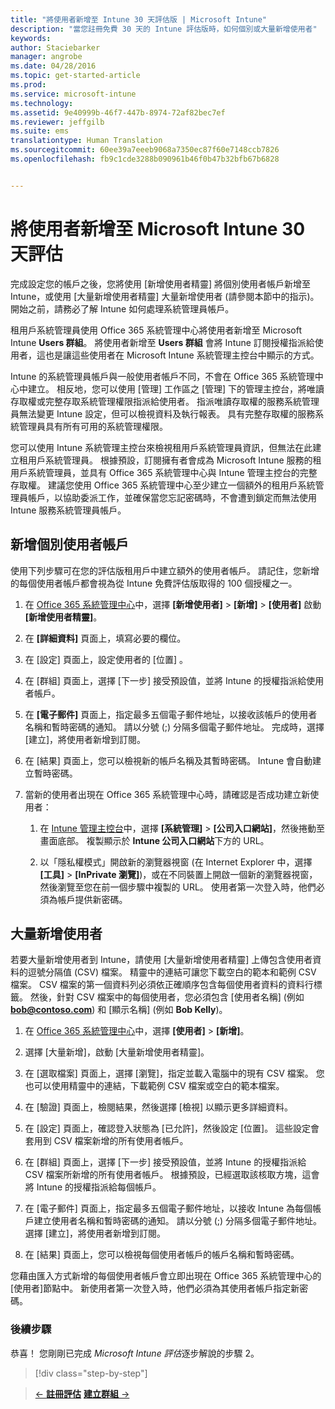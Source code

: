 ```yaml
---
title: "將使用者新增至 Intune 30 天評估版 | Microsoft Intune"
description: "當您註冊免費 30 天的 Intune 評估版時，如何個別或大量新增使用者"
keywords: 
author: Staciebarker
manager: angrobe
ms.date: 04/28/2016
ms.topic: get-started-article
ms.prod: 
ms.service: microsoft-intune
ms.technology: 
ms.assetid: 9e40999b-46f7-447b-8974-72af82bec7ef
ms.reviewer: jeffgilb
ms.suite: ems
translationtype: Human Translation
ms.sourcegitcommit: 60ee39a7eeeb9068a7350ec87f60e7148ccb7826
ms.openlocfilehash: fb9c1cde3288b090961b46f0b47b32bfb67b6828


---
```


# 將使用者新增至 Microsoft Intune 30 天評估
完成設定您的帳戶之後，您將使用 [新增使用者精靈] 將個別使用者帳戶新增至 Intune，或使用 [大量新增使用者精靈] 大量新增使用者 (請參閱本節中的指示)。  開始之前，請務必了解 Intune 如何處理系統管理員帳戶。

租用戶系統管理員使用 Office 365 系統管理中心將使用者新增至 Microsoft Intune **Users 群組**。 將使用者新增至  **Users 群組** 會將 Intune 訂閱授權指派給使用者，這也是讓這些使用者在 Microsoft Intune 系統管理主控台中顯示的方式。

Intune 的系統管理員帳戶與一般使用者帳戶不同，不會在 Office 365 系統管理中心中建立。 相反地，您可以使用 [管理] 工作區之 [管理] 下的管理主控台，將唯讀存取權或完整存取系統管理權限指派給使用者。 指派唯讀存取權的服務系統管理員無法變更 Intune 設定，但可以檢視資料及執行報表。 具有完整存取權的服務系統管理員具有所有可用的系統管理權限。

您可以使用 Intune 系統管理主控台來檢視租用戶系統管理員資訊，但無法在此建立租用戶系統管理員。 根據預設，訂閱擁有者會成為 Microsoft Intune 服務的租用戶系統管理員，並具有 Office 365 系統管理中心與 Intune 管理主控台的完整存取權。 建議您使用 Office 365 系統管理中心至少建立一個額外的租用戶系統管理員帳戶，以協助委派工作，並確保當您忘記密碼時，不會遭到鎖定而無法使用 Intune 服務系統管理員帳戶。

## 新增個別使用者帳戶
使用下列步驟可在您的評估版租用戶中建立額外的使用者帳戶。 請記住，您新增的每個使用者帳戶都會視為從 Intune 免費評估版取得的 100 個授權之一。

1.  在 [Office 365 系統管理中心](http://go.microsoft.com/fwlink/?LinkID=787455)中，選擇 **[新增使用者]** &gt; **[新增]** &gt; **[使用者]** 啟動 **[新增使用者精靈]**。

2.  在 **[詳細資料]** 頁面上，填寫必要的欄位。

3.  在 [設定]  頁面上，設定使用者的 [位置]  。

4.  在 [群組] 頁面上，選擇 [下一步] 接受預設值，並將 Intune 的授權指派給使用者帳戶。

5.  在 **[電子郵件]** 頁面上，指定最多五個電子郵件地址，以接收該帳戶的使用者名稱和暫時密碼的通知。 請以分號 (;) 分隔多個電子郵件地址。 完成時，選擇 [建立]，將使用者新增到訂閱。

6.  在 [結果]  頁面上，您可以檢視新的帳戶名稱及其暫時密碼。 Intune 會自動建立暫時密碼。

7.  當新的使用者出現在 Office 365 系統管理中心時，請確認是否成功建立新使用者：

    1.  在 [Intune 管理主控台](https://manage.microsoft.com/)中，選擇 **[系統管理]** &gt; **[公司入口網站]**，然後捲動至畫面底部。 複製顯示於 **Intune 公司入口網站**下方的 URL。

    2.  以「隱私權模式」開啟新的瀏覽器視窗 (在 Internet Explorer 中，選擇 **[工具]** &gt; **[InPrivate 瀏覽]**)，或在不同裝置上開啟一個新的瀏覽器視窗，然後瀏覽至您在前一個步驟中複製的 URL。 使用者第一次登入時，他們必須為帳戶提供新密碼。

## 大量新增使用者
若要大量新增使用者到 Intune，請使用 [大量新增使用者精靈] 上傳包含使用者資料的逗號分隔值 (CSV) 檔案。 精靈中的連結可讓您下載空白的範本和範例 CSV 檔案。 CSV 檔案的第一個資料列必須依正確順序包含每個使用者資料的資料行標籤。 然後，針對 CSV 檔案中的每個使用者，您必須包含 [使用者名稱]  (例如 **bob@contoso.com**) 和 [顯示名稱]  (例如 **Bob Kelly**)。

1.  在 [Office 365 系統管理中心](http://go.microsoft.com/fwlink/?LinkID=787455)中，選擇 **[使用者]** &gt; **[新增]**。

2.  選擇 [大量新增]，啟動 [大量新增使用者精靈]。

3.  在 [選取檔案] 頁面上，選擇 [瀏覽]，指定並載入電腦中的現有 CSV 檔案。 您也可以使用精靈中的連結，下載範例 CSV 檔案或空白的範本檔案。

4.  在 [驗證] 頁面上，檢閱結果，然後選擇 [檢視] 以顯示更多詳細資料。

5.  在 [設定] 頁面上，確認登入狀態為 [已允許]，然後設定 [位置]。 這些設定會套用到 CSV 檔案新增的所有使用者帳戶。

6.  在 [群組] 頁面上，選擇 [下一步] 接受預設值，並將 Intune 的授權指派給 CSV 檔案所新增的所有使用者帳戶。 根據預設，已經選取該核取方塊，這會將 Intune 的授權指派給每個帳戶。

7.  在 [電子郵件] 頁面上，指定最多五個電子郵件地址，以接收 Intune 為每個帳戶建立使用者名稱和暫時密碼的通知。 請以分號 (;) 分隔多個電子郵件地址。 選擇 [建立]，將使用者新增到訂閱。

8.  在 [結果]  頁面上，您可以檢視每個使用者帳戶的帳戶名稱和暫時密碼。

您藉由匯入方式新增的每個使用者帳戶會立即出現在 Office 365 系統管理中心的 [使用者]節點中。 新使用者第一次登入時，他們必須為其使用者帳戶指定新密碼。

### 後續步驟
恭喜！ 您剛剛已完成 *Microsoft Intune 評估*逐步解說的步驟 2。

>[!div class="step-by-step"]

>[&larr; **註冊評估**](.\get-started-with-a-30-day-trial-of-microsoft-intune-step-1.md)     [**建立群組** &rarr;](.\get-started-with-a-30-day-trial-of-microsoft-intune-step-3.md)  



<!--HONumber=Jul16_HO4-->


